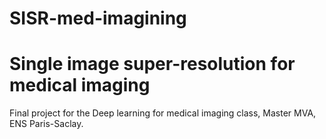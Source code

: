# SISR-med-imagining
# Single image super-resolution for medical imaging

Final project for the Deep learning for medical imaging class, Master MVA, ENS Paris-Saclay.


